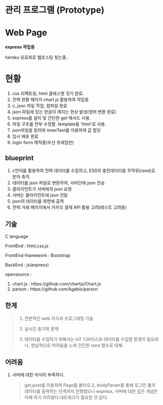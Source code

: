 # 관리 프로그램 (Prototype)

# Web Page

<strong>express 작업중</strong>

<!-- https://power-management.herokuapp.com/ -->
heroku 유료화로 웹호스팅 찾는중..

# 현황

<ol>
  <li>css 리팩토링, html 클래스명 짓기 완료.</li>
  <li>전력 현황 페이지 chart.js 활용하여 작업중 </li>
  <li>c_json 파일 작업, 컴파일 완료</li>
  <li>json 파일에 있는 한글이 깨지는 현상 발생(영어 변환 완료)</li>
  <li>express를 설치 및 간단한 get 매서드 사용.</li>
  <li>파일 구조를 전부 수정함. template를 'html'로 사용. </li>
  <li>json파일을 읽어와 innerText를 이용하여 값 할당</li>
  <li>임시 배포 완료</li>

  <li>login form 제작중(우선 프레임만)</li>
</ol>

## blueprint

1. c언어를 활용하여 전력 데이터를 수집하고, ESS의 충전데이터을 무작위(rand)로 받아 축적.
2. 데이터를 json 파일로 변환하여, 서버단에 json 전송
3. 클라이언트가 서버에게 json 요청
4. 서버는 클라이언트에 json 전달
5. json의 데이터를 화면에 출력
6. 전력 거래 페이지에서 카카오 결제 API 활용 고려(테스트 고려중)

## 기술

C language

FrontEnd : html,css,js

FrontEnd-framework : Bootstrap

BackEnd : js(express)

opensource :

<ol> 
  <li>chart.js : https://github.com/chartjs/Chart.js</li>
  <li>parson : https://github.com/kgabis/parson</li>
</ol>

## 한계

> 1. 전반적인 web 지식과 프로그래밍 기술
>
> 2. 실시간 동기화 문제
>
> 3. 데이터를 수집하기 위해서는 IoT 디바이스와 데이터를 수집할 환경이 필요하나, 현실적으로 어려움을 느껴 간단한 rand 함수로 대체.

## 어려움

1. 서버에 대한 지식이 부족하다.

   > get,post를 이용하여 Page를 불러오고, bodyParser를 통해 로그인 폼의 데이터를 출력하는 단계까지 진행했으나 express, 서버에 대한 깊은 개념은 이해 하기 어려웠다.네트워크가 중요한 것 같다.
